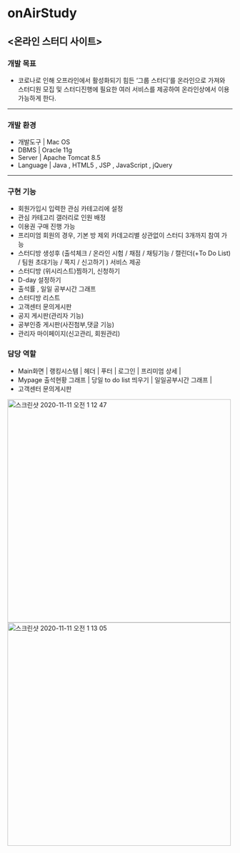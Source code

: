 # onAirStudy
<온라인 스터디 사이트>
---
### 개발 목표 ### 
- 코로나로 인해 오프라인에서 활성화되기 힘든 ‘그룹 스터디’를 온라인으로 가져와 스터디원 모집 및 스터디진행에 필요한 여러 서비스를 제공하여 온라인상에서 이용 가능하게 한다.   
--- 
### 개발 환경
+ 개발도구 | Mac OS  
+ DBMS   | Oracle 11g  
+ Server   |  Apache Tomcat 8.5  
+ Language | Java , HTML5 , JSP , JavaScript , jQuery    
---
### 구현 기능
- 회원가입시 입력한 관심 카테고리에 설정
- 관심 카테고리 갤러리로 인원 배정
- 이용권 구매 진행 가능
- 프리미엄 회원의 경우, 기본 방 제외 카데고리별 상관없이 스터디 3개까지 참여 가능
- 스터디방 생성후 (출석체크 / 온라인 시험 / 채점 / 채팅기능 / 캘린더(+To Do List) / 팀원 초대기능 / 쪽지 / 신고하기 ) 서비스 제공
- 스터디방 (위시리스트)찜하기, 신청하기
- D-day 설정하기
- 출석률 , 일일 공부시간 그래프
- 스터디방 리스트 
- 고객센터 문의게시판
- 공지 게시판(관리자 기능)
- 공부인증 게시판(사진첨부,댓글 기능)
- 관리자 마이페이지(신고관리, 회원관리)

### 담당 역할  
- Main화면 | 랭킹시스템 | 헤더 | 푸터 | 로그인 | 프리미엄 상세 |
- Mypage  출석현황 그래프 |  당일 to do list 띄우기 | 일일공부시간 그래프 |
- 고객센터 문의게시판
  
<img width="500" alt="스크린샷 2020-11-11 오전 1 12 47" src="https://user-images.githubusercontent.com/68538657/98700051-1d28c600-23bb-11eb-8bf5-c0e11b13a98f.png">  
  
<img width="500" alt="스크린샷 2020-11-11 오전 1 13 05" src="https://user-images.githubusercontent.com/68538657/98700220-4b0e0a80-23bb-11eb-8535-47b0ef46d15a.png">
